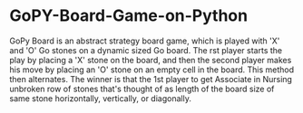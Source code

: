 # GoPY-Board-Game-on-Python
GoPy Board is an abstract strategy board game, which is played with 'X' and 'O' Go stones on
a dynamic sized Go board. The rst player starts the play by placing a 'X' stone on the board,
and then the second player makes his move by placing an 'O' stone on an empty cell in the
board. This method then alternates. The winner is that the 1st player to get Associate in Nursing unbroken row
of stones that's thought of as length of the board size of same stone horizontally, vertically,
or diagonally.
